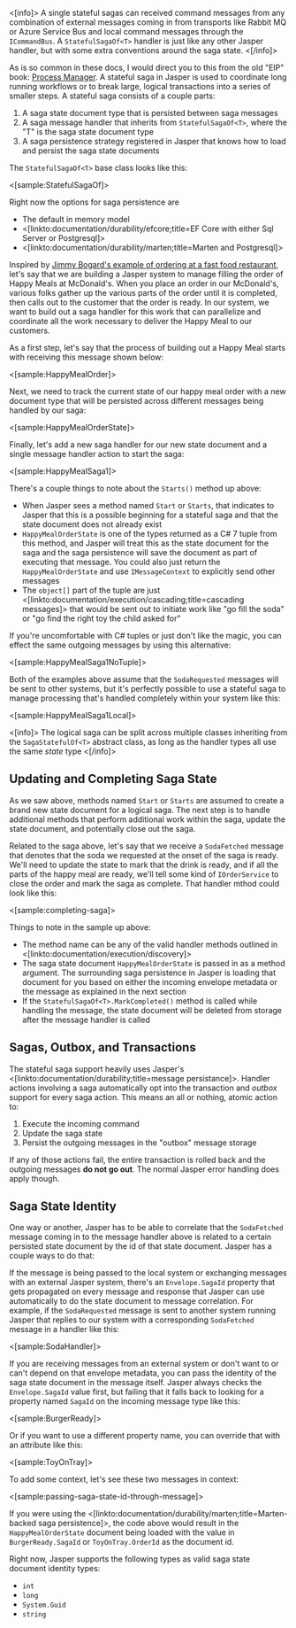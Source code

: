 <!--title:Stateful Sagas-->

<[info]>
A single stateful sagas can received command messages from any combination of external messages coming in from 
transports like Rabbit MQ or Azure Service Bus and local command messages through the `ICommandBus`. A `StatefulSagaOf<T>`
handler is just like any other Jasper handler, but with some extra conventions around the saga state.
<[/info]>


As is so common in these docs, I would direct you to this from the old "EIP" book: [Process Manager](http://www.enterpriseintegrationpatterns.com/patterns/messaging/ProcessManager.html). A stateful saga in Jasper is used
to coordinate long running workflows or to break large, logical transactions into a series of smaller steps. A stateful saga
consists of a couple parts:

1. A saga state document type that is persisted between saga messages
1. A saga message handler that inherits from `StatefulSagaOf<T>`, where the "T" is the saga state document type
1. A saga persistence strategy registered in Jasper that knows how to load and persist the saga state documents

The `StatefulSagaOf<T>` base class looks like this:

<[sample:StatefulSagaOf]>

Right now the options for saga persistence are 

* The default in memory model
* <[linkto:documentation/durability/efcore;title=EF Core with either Sql Server or Postgresql]>
* <[linkto:documentation/durability/marten;title=Marten and Postgresql]> 

Inspired by [Jimmy Bogard's example of ordering at a fast food restaurant](https://lostechies.com/jimmybogard/2013/03/14/saga-implementation-patterns-controller/), let's say that we are building 
a Jasper system to manage filling the order of Happy Meals at McDonald's. When you place an order in our McDonald's, various folks gather up the various parts of the order until it is completed, then calls out to the customer that the order is ready. In our system,
we want to build out a saga handler for this work that can parallelize and coordinate all the work necessary to deliver the Happy Meal
to our customers.

As a first step, let's say that the process of building out a Happy Meal starts with receiving this message shown below:

<[sample:HappyMealOrder]>

Next, we need to track the current state of our happy meal order with a new document type that will be persisted across different 
messages being handled by our saga:

<[sample:HappyMealOrderState]>

Finally, let's add a new saga handler for our new state document and a single message handler action to start the saga:

<[sample:HappyMealSaga1]>

There's a couple things to note about the `Starts()` method up above:

* When Jasper sees a method named `Start` or `Starts`, that indicates to Jasper that this is a possible beginning for a stateful saga and that the state document does not already exist
* `HappyMealOrderState` is one of the types returned as a C# 7 tuple from this method, and Jasper will treat this as the state document
for the saga and the saga persistence will save the document as part of executing that message. You could also just return the `HappyMealOrderState` and use `IMessageContext` to explicitly send other messages
* The `object[]` part of the tuple are just <[linkto:documentation/execution/cascading;title=cascading messages]> that would be sent out to initiate work like "go fill the soda" or "go find the right toy the child asked for"

If you're uncomfortable with C# tuples or just don't like the magic, you can effect the same outgoing messages by using this alternative:

<[sample:HappyMealSaga1NoTuple]>

Both of the examples above assume that the `SodaRequested` messages will be sent to other systems, but it's perfectly possible
to use a stateful saga to manage processing that's handled completely within your system like this:

<[sample:HappyMealSaga1Local]>

<[info]>
The logical saga can be split across multiple classes inheriting from the `SagaStatefulOf<T>` abstract class, as long as the 
handler types all use the same *state* type
<[/info]>

## Updating and Completing Saga State

As we saw above, methods named `Start` or `Starts` are assumed to create a brand new state document for a logical saga. The next step is to handle additional methods that perform additional work within the saga, update the state document, and potentially close out the saga.

Related to the saga above, let's say that we receive a `SodaFetched` message that denotes that the soda we requested at the onset of the saga is ready. We'll need to update the state to mark that the drink is ready, and if all the parts of the happy meal are ready, we'll tell some kind of `IOrderService` to close the order and mark the saga as complete. That handler mthod could look like this:

<[sample:completing-saga]>

Things to note in the sample up above:

* The method name can be any of the valid handler methods outlined in <[linkto:documentation/execution/discovery]>
* The saga state document `HappyMealOrderState` is passed in as a method argument. The surrounding saga persistence in Jasper is
  loading that document for you based on either the incoming envelope metadata or the message as explained in the next section
* If the `StatefulSagaOf<T>.MarkCompleted()` method is called while handling the message, the state document will be deleted
  from storage after the message handler is called


## Sagas, Outbox, and Transactions

The stateful saga support heavily uses Jasper's <[linkto:documentation/durability;title=message persistance]>. Handler actions involving a saga automatically opt into the transaction and *outbox* support for every saga action. This means an all or nothing, atomic action to:

1. Execute the incoming command
1. Update the saga state
1. Persist the outgoing messages in the "outbox" message storage

If any of those actions fail, the entire transaction is rolled back and the outgoing messages **do not go out**. The normal Jasper error handling does apply though.

## Saga State Identity

One way or another, Jasper has to be able to correlate that the `SodaFetched` message coming in to the message handler above
is related to a certain persisted state document by the id of that state document. Jasper has a couple ways to do that:

If the message is being passed to the local system or exchanging messages with an external Jasper system, there's an `Envelope.SagaId` property that gets propagated on every message and response that Jasper can use automatically to do the state document to message correlation. For example, if the `SodaRequested` message is sent to another system running Jasper that replies to our system with 
a corresponding `SodaFetched` message in a handler like this:

<[sample:SodaHandler]>

If you are receiving messages from an external system or don't want to or can't depend on that envelope metadata, you can pass the identity of the saga state document in the message itself. Jasper always checks the `Envelope.SagaId` value first, but failing that it falls back to looking for a property named `SagaId` on the incoming message type like this:

<[sample:BurgerReady]>

Or if you want to use a different property name, you can override that with an attribute like this:

<[sample:ToyOnTray]>

To add some context, let's see these two messages in context:

<[sample:passing-saga-state-id-through-message]>

If you were using the <[linkto:documentation/durability/marten;title=Marten-backed saga persistence]>, the code above
would result in the `HappyMealOrderState` document being loaded with the value in `BurgerReady.SagaId` or `ToyOnTray.OrderId` as the document id.

Right now, Jasper supports the following types as valid saga state document identity types:

* `int`
* `long`
* `System.Guid`
* `string`

